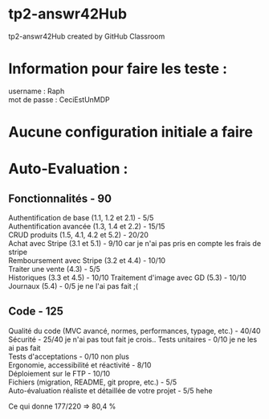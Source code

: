 # tp2-answr42Hub
tp2-answr42Hub created by GitHub Classroom

# Information pour faire les teste :
username : Raph  
mot de passe : CeciEstUnMDP

# Aucune configuration initiale a faire

# Auto-Evaluation :
## Fonctionnalités - 90
Authentification de base (1.1, 1.2 et 2.1) - 5/5  
Authentification avancée (1.3, 1.4 et 2.2) - 15/15  
CRUD produits (1.5, 4.1, 4.2 et 5.2) - 20/20  
Achat avec Stripe (3.1 et 5.1) - 9/10 car je n'ai pas pris en compte les frais de stripe  
Remboursement avec Stripe (3.2 et 4.4) - 10/10  
Traiter une vente (4.3) - 5/5  
Historiques (3.3 et 4.5) - 10/10 
Traitement d'image avec GD (5.3) - 10/10  
Journaux (5.4) - 0/5 je ne l'ai pas fait ;(   
## Code - 125
Qualité du code (MVC avancé, normes, performances, typage, etc.) - 40/40  
Sécurité - 25/40 je n'ai pas tout fait je crois..
Tests unitaires - 0/10 je ne les ai pas fait  
Tests d'acceptations - 0/10 non plus  
Ergonomie, accessibilité et réactivité - 8/10  
Déploiement sur le FTP - 10/10  
Fichiers (migration, README, git propre, etc.) - 5/5  
Auto-évaluation réaliste et détaillée de votre projet - 5/5 hehe   
  
Ce qui donne 177/220 => 80,4 %